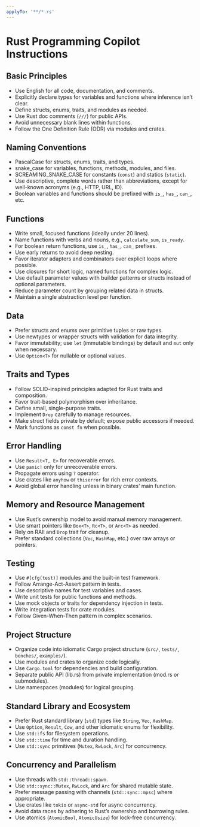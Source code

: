 ```yaml
---
applyTo: '**/*.rs'
---
```


# Rust Programming Copilot Instructions

## Basic Principles

- Use English for all code, documentation, and comments.
- Explicitly declare types for variables and functions where inference isn’t clear.
- Define structs, enums, traits, and modules as needed.
- Use Rust doc comments (`///`) for public APIs.
- Avoid unnecessary blank lines within functions.
- Follow the One Definition Rule (ODR) via modules and crates.

## Naming Conventions

- PascalCase for structs, enums, traits, and types.
- snake_case for variables, functions, methods, modules, and files.
- SCREAMING_SNAKE_CASE for constants (`const`) and statics (`static`).
- Use descriptive, complete words rather than abbreviations, except for well-known acronyms (e.g., HTTP, URL, ID).
- Boolean variables and functions should be prefixed with `is_`, `has_`, `can_`, etc.

## Functions

- Write small, focused functions (ideally under 20 lines).
- Name functions with verbs and nouns, e.g., `calculate_sum`, `is_ready`.
- For boolean return functions, use `is_`, `has_`, `can_` prefixes.
- Use early returns to avoid deep nesting.
- Favor iterator adapters and combinators over explicit loops where possible.
- Use closures for short logic, named functions for complex logic.
- Use default parameter values with builder patterns or structs instead of optional parameters.
- Reduce parameter count by grouping related data in structs.
- Maintain a single abstraction level per function.

## Data

- Prefer structs and enums over primitive tuples or raw types.
- Use newtypes or wrapper structs with validation for data integrity.
- Favor immutability; use `let` (immutable bindings) by default and `mut` only when necessary.
- Use `Option<T>` for nullable or optional values.

## Traits and Types

- Follow SOLID-inspired principles adapted for Rust traits and composition.
- Favor trait-based polymorphism over inheritance.
- Define small, single-purpose traits.
- Implement `Drop` carefully to manage resources.
- Make struct fields private by default; expose public accessors if needed.
- Mark functions as `const fn` when possible.

## Error Handling

- Use `Result<T, E>` for recoverable errors.
- Use `panic!` only for unrecoverable errors.
- Propagate errors using `?` operator.
- Use crates like `anyhow` or `thiserror` for rich error contexts.
- Avoid global error handling unless in binary crates’ main function.

## Memory and Resource Management

- Use Rust’s ownership model to avoid manual memory management.
- Use smart pointers like `Box<T>`, `Rc<T>`, or `Arc<T>` as needed.
- Rely on RAII and `Drop` trait for cleanup.
- Prefer standard collections (`Vec`, `HashMap`, etc.) over raw arrays or pointers.

## Testing

- Use `#[cfg(test)]` modules and the built-in test framework.
- Follow Arrange-Act-Assert pattern in tests.
- Use descriptive names for test variables and cases.
- Write unit tests for public functions and methods.
- Use mock objects or traits for dependency injection in tests.
- Write integration tests for crate modules.
- Follow Given-When-Then pattern in complex scenarios.

## Project Structure

- Organize code into idiomatic Cargo project structure (`src/`, `tests/`, `benches/`, `examples/`).
- Use modules and crates to organize code logically.
- Use `Cargo.toml` for dependencies and build configuration.
- Separate public API (lib.rs) from private implementation (mod.rs or submodules).
- Use namespaces (modules) for logical grouping.

## Standard Library and Ecosystem

- Prefer Rust standard library (`std`) types like `String`, `Vec`, `HashMap`.
- Use `Option`, `Result`, `Cow`, and other idiomatic enums for flexibility.
- Use `std::fs` for filesystem operations.
- Use `std::time` for time and duration handling.
- Use `std::sync` primitives (`Mutex`, `RwLock`, `Arc`) for concurrency.

## Concurrency and Parallelism

- Use threads with `std::thread::spawn`.
- Use `std::sync::Mutex`, `RwLock`, and `Arc` for shared mutable state.
- Prefer message passing with channels (`std::sync::mpsc`) where appropriate.
- Use crates like `tokio` or `async-std` for async concurrency.
- Avoid data races by adhering to Rust’s ownership and borrowing rules.
- Use atomics (`AtomicBool`, `AtomicUsize`) for lock-free concurrency.
